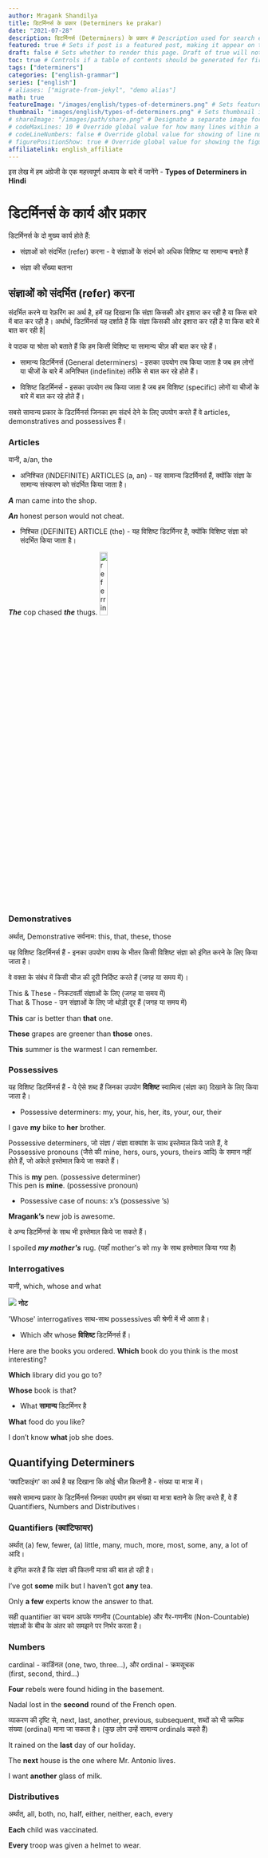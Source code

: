 ```yaml
---
author: Mragank Shandilya
title: डिटर्मिनर्स के प्रकार (Determiners ke prakar) 
date: "2021-07-28"
description: डिटर्मिनर्स (Determiners) के प्रकार # Description used for search engine.
featured: true # Sets if post is a featured post, making it appear on the sidebar. A featured post won't be listed on the sidebar if it's the current page
draft: false # Sets whether to render this page. Draft of true will not be rendered.
toc: true # Controls if a table of contents should be generated for first-level links automatically.
tags: ["determiners"]
categories: ["english-grammar"]
series: ["english"]
# aliases: ["migrate-from-jekyl", "demo alias"]
math: true
featureImage: "/images/english/types-of-determiners.png" # Sets featured image on blog post.
thumbnail: "images/english/types-of-determiners.png" # Sets thumbnail image appearing inside card on homepage. I will keep it the same as featureImage.
# shareImage: "/images/path/share.png" # Designate a separate image for social media sharing.
# codeMaxLines: 10 # Override global value for how many lines within a code block before auto-collapsing.
# codeLineNumbers: false # Override global value for showing of line numbers within code block.
# figurePositionShow: true # Override global value for showing the figure label.
affiliatelink: english_affiliate
---
```


इस लेख में हम अंग्रेजी के एक महत्त्वपूर्ण अध्याय के बारे में जानेंगे - <strong>Types of Determiners in Hindi</strong>

# डिटर्मिनर्स के कार्य और प्रकार 

डिटर्मिनर्स के दो मुख्य कार्य होते हैं:

* संज्ञाओं को संदर्भित (refer) करना - वे संज्ञाओं के संदर्भ को अधिक विशिष्ट या सामान्य बनाते हैं

* संज्ञा की सँख्या बताना 


## संज्ञाओं को संदर्भित (refer) करना

संदर्भित करने या रेफ़रिंग का अर्थ है, हमें यह दिखाना कि संज्ञा किसकी ओर इशारा कर रही है या किस बारे में बात कर रही है। अर्थार्थ, डिटर्मिनर्स यह दर्शाते हैं कि संज्ञा किसकी ओर इशारा कर रही है या किस बारे में बात कर रही है| 

वे पाठक या श्रोता को बताते हैं कि हम किसी विशिष्ट या सामान्य चीज़ की बात कर रहे हैं।

* सामान्य डिटर्मिनर्स (General determiners) - इसका उपयोग तब किया जाता है जब हम लोगों या चीजों के बारे में अनिश्चित (indefinite) तरीके से बात कर रहे होते हैं।

* विशिष्ट डिटर्मिनर्स - इसका उपयोग तब किया जाता है जब हम विशिष्ट (specific) लोगों या चीजों के बारे में बात कर रहे होते हैं।


सबसे सामान्य प्रकार के डिटर्मिनर्स जिनका हम संदर्भ देने के लिए उपयोग करते हैं वे articles, demonstratives and possessives हैं।

### Articles

यानी, a/an, the

* अनिश्चित (INDEFINITE) ARTICLES (a, an) - यह सामान्य डिटर्मिनर्स हैं, क्योंकि संज्ञा के सामान्य संस्करण को संदर्भित किया जाता है।

***A*** man came into the shop.

***An*** honest person would not cheat.

* निश्चित (DEFINITE) ARTICLE (the) - यह विशिष्ट डिटर्मिनर है, क्योंकि विशिष्ट संज्ञा को संदर्भित किया जाता है।

***The*** cop chased ***the*** thugs.
<img src="../../../images/english/referring-determiner-the.png" alt="referring determiner the" style="width:18%;height:18%;">

### Demonstratives

अर्थात्, Demonstrative सर्वनाम: this, that, these, those

यह विशिष्ट डिटर्मिनर्स हैं - इनका उपयोग वाक्य के भीतर किसी विशिष्ट संज्ञा को इंगित करने के लिए किया जाता है।

वे वक्ता के संबंध में किसी चीज की दूरी निर्दिष्ट करते हैं (जगह या समय में)।

This & These - निकटवर्ती संज्ञाओं के लिए (जगह या समय में) <br>
That & Those - उन संज्ञाओं के लिए जो थोड़ी दूर हैं (जगह या समय में)

<b>This</b> car is better than <b>that</b> one.

<b>These</b> grapes are greener than <b>those</b> ones.

<b>This</b> summer is the warmest I can remember.

### Possessives

यह विशिष्ट डिटर्मिनर्स हैं - ये ऐसे शब्द हैं जिनका उपयोग <strong>विशिष्ट</strong> स्वामित्व (संज्ञा का) दिखाने के लिए किया जाता है।

* Possessive determiners: my, your, his, her, its, your, our, their

I gave <b>my</b> bike to <b>her</b> brother.

Possessive determiners, जो संज्ञा / संज्ञा वाक्यांश के साथ इस्तेमाल किये जाते हैं, वे Possessive pronouns (जैसे की mine, hers, ours, yours, theirs आदि) के समान नहीं होते हैं, जो अकेले इस्तेमाल किये जा सकते हैं।

This is <b>my</b> pen. (possessive determiner) <br>
This pen is <b>mine</b>. (possessive pronoun)

* Possessive case of nouns: x’s (possessive ’s)

<b>Mragank’s</b> new job is awesome.

वे अन्य डिटर्मिनर्स के साथ भी इस्तेमाल किये जा सकते हैं।

I spoiled ***my mother's*** rug. (यहाँ mother's को my के साथ इस्तेमाल किया गया है)

### Interrogatives

यानी, which, whose and what 

<div class="toc-mak">
  <img src="../../../images/pencil.png">
  <b>नोट</b><br>

'Whose' interrogatives साथ-साथ possessives की श्रेणी में भी आता है।
</div>

* Which और whose <strong>विशिष्ट</strong> डिटर्मिनर्स हैं।

Here are the books you ordered. <b>Which</b> book do you think is the most interesting?

<b>Which</b> library did you go to?

<b>Whose</b> book is that? 

* What <strong>सामान्य</strong> डिटर्मिनर है

<b>What</b> food do you like?

I don’t know <b>what</b> job she does.


## Quantifying Determiners

'क्वांटिफाइंग' का अर्थ है यह दिखाना कि कोई चीज़ कितनी है - संख्या या मात्रा में।

सबसे सामान्य प्रकार के डिटर्मिनर्स जिनका उपयोग हम संख्या या मात्रा बताने के लिए करते हैं, वे हैं Quantifiers, Numbers and Distributives।

### Quantifiers (क्वांटिफायर)

अर्थात् (a) few, fewer, (a) little, many, much, more, most, some, any, a lot of आदि।

वे इंगित करते हैं कि संज्ञा की कितनी मात्रा की बात हो रही है।

I’ve got <b>some</b> milk but I haven’t got <b>any</b> tea.

Only <b>a few</b> experts know the answer to that.

सही quantifier का चयन आपके गणनीय (Countable) और गैर-गणनीय (Non-Countable) संज्ञाओं के बीच के अंतर को समझने पर निर्भर करता है।

### Numbers

cardinal - कार्डिनल (one, two, three…), और ordinal - क्रमसूचक (first, second, third…)

<b>Four</b> rebels were found hiding in the basement.

Nadal lost in the <b>second</b> round of the French open.

व्याकरण की दृष्टि से, next, last, another, previous, subsequent, शब्दों को भी क्रमिक संख्या (ordinal) माना जा सकता है। (कुछ लोग उन्हें सामान्य ordinals कहते हैं)

It rained on the <b>last</b> day of our holiday.

The <b>next</b> house is the one where Mr. Antonio lives.

I want <b>another</b> glass of milk.

### Distributives 

अर्थात्, all, both, no, half, either, neither, each, every

<b>Each</b> child was vaccinated.

<b>Every</b> troop was given a helmet to wear.

